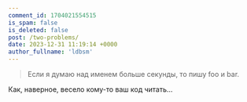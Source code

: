 ```yaml
---
comment_id: 1704021554515
is_spam: false
is_deleted: false
post: /two-problems/
date: 2023-12-31 11:19:14 +0000
author_fullname: 'ldbsm'
---
```


>Если я думаю над именем больше секунды, то пишу foo и bar.

Как, наверное, весело кому-то ваш код читать...
